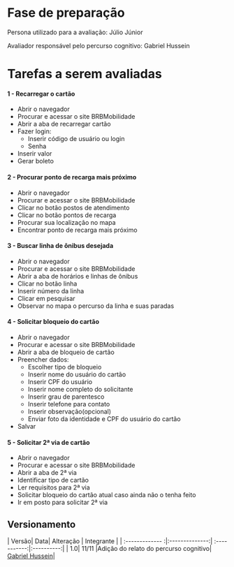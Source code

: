 # Fase de preparação
Persona utilizado para a avaliação: Júlio Júnior

Avaliador responsável pelo percurso cognitivo: Gabriel Hussein

# Tarefas a serem avaliadas

#### 1 - Recarregar o cartão

* Abrir o navegador
* Procurar e acessar o site BRBMobilidade
* Abrir a aba de recarregar cartão
* Fazer login: 
	- Inserir código de usuário ou login
	- Senha
* Inserir valor
* Gerar boleto

#### 2 - Procurar ponto de recarga mais próximo

* Abrir o navegador
* Procurar e acessar o site BRBMobilidade
* Clicar no botão postos de atendimento
* Clicar no botão pontos de recarga
* Procurar sua localização no mapa
* Encontrar ponto de recarga mais próximo

#### 3 - Buscar linha de ônibus desejada

* Abrir o navegador
* Procurar e acessar o site BRBMobilidade
* Abrir a aba de horários e linhas de ônibus
* Clicar no botão linha
* Inserir número da linha
* Clicar em pesquisar
* Observar no mapa o percurso da linha e suas paradas

#### 4 - Solicitar bloqueio do cartão

* Abrir o navegador
* Procurar e acessar o site BRBMobilidade
* Abrir a aba de bloqueio de cartão
* Preencher dados: 
	- Escolher tipo de bloqueio
	- Inserir nome do usuário do cartão
	- Inserir CPF do usuário
	- Inserir nome completo do solicitante
	- Inserir grau de parentesco
	- Inserir telefone para contato
	- Inserir observação(opcional)
	- Enviar foto da identidade e CPF do usuário do cartão
* Salvar

#### 5 - Solicitar 2ª via de cartão

* Abrir o navegador
* Procurar e acessar o site BRBMobilidade
* Abrir a aba de 2ª via
* Identificar tipo de cartão
* Ler requisitos para 2ª via
* Solicitar bloqueio do cartão atual caso ainda não o tenha feito
* Ir em posto para solicitar 2ª via



## Versionamento
| Versão| Data| Alteração | Integrante |
| :------------- :|:--------------:| :-----------:|:----------:|
| 1.0| 11/11 |Adição do relato do percurso cognitivo| [Gabriel Hussein](https://github.com/GabrielHussein)|
